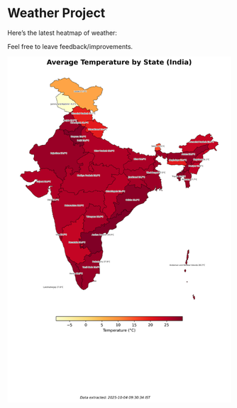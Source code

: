 # Weather Project

Here’s the latest heatmap of weather:

Feel free to leave feedback/improvements.

![India Heatmap](docs/assets/india_heatmap.png?v=E09BE4)
